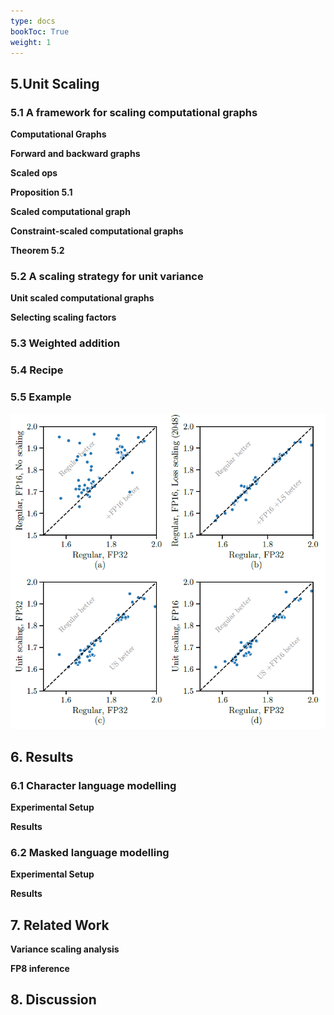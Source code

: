 ```yaml
---
type: docs
bookToc: True
weight: 1
---
```


## 5.Unit Scaling

### 5.1 A framework for scaling computational graphs

**Computational Graphs**

**Forward and backward graphs**

**Scaled ops**

**Proposition 5.1**

**Scaled computational graph**

**Constraint-scaled computational graphs**

**Theorem 5.2**

### 5.2 A scaling strategy for unit variance

**Unit scaled computational graphs**

**Selecting scaling factors**

### 5.3 Weighted addition

### 5.4 Recipe

### 5.5 Example
<p align="center">
    <img src='Figure4.png' width="600">
</p>

## 6. Results

### 6.1 Character language modelling

**Experimental Setup**

**Results**

### 6.2 Masked language modelling

**Experimental Setup**

**Results**

## 7. Related Work

**Variance scaling analysis**

**FP8 inference**

## 8. Discussion

